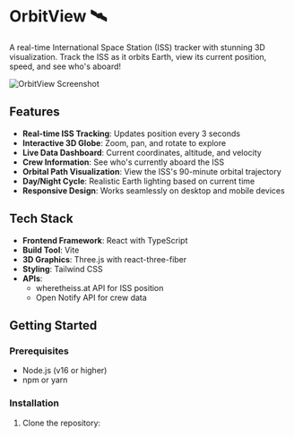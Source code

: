 # OrbitView 🛰️

A real-time International Space Station (ISS) tracker with stunning 3D visualization. Track the ISS as it orbits Earth, view its current position, speed, and see who's aboard!

![OrbitView Screenshot](./screenshot.png)

## Features

- **Real-time ISS Tracking**: Updates position every 3 seconds
- **Interactive 3D Globe**: Zoom, pan, and rotate to explore
- **Live Data Dashboard**: Current coordinates, altitude, and velocity
- **Crew Information**: See who's currently aboard the ISS
- **Orbital Path Visualization**: View the ISS's 90-minute orbital trajectory
- **Day/Night Cycle**: Realistic Earth lighting based on current time
- **Responsive Design**: Works seamlessly on desktop and mobile devices

## Tech Stack

- **Frontend Framework**: React with TypeScript
- **Build Tool**: Vite
- **3D Graphics**: Three.js with react-three-fiber
- **Styling**: Tailwind CSS
- **APIs**: 
  - wheretheiss.at API for ISS position
  - Open Notify API for crew data

## Getting Started

### Prerequisites

- Node.js (v16 or higher)
- npm or yarn

### Installation

1. Clone the repository: